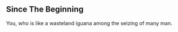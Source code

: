 Since The Beginning
-------------------
You, who is like a wasteland iguana among the seizing of many man.  

